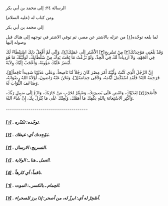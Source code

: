   الرسالة  ٣٤: إلى محمد بن أبي بكر	

ومن كتاب له (عليه السلام)

إلى محمد بن أبي بكر

لما بلغه توجّده[[١\]](https://arabic.balaghah.net/node/762#_ftn1) من عزله بالاشتر عن مصر، ثم توفي الاشتر في توجهه إلى هناك قبل وصوله إليها

وَقَدْ بَلَغَنِي مَوْجِدَتُكَ[[٢\]](https://arabic.balaghah.net/node/762#_ftn2) مِنْ تَسْرِيحِ[[٣\]](https://arabic.balaghah.net/node/762#_ftn3) الاَْشْتَرِ إِلَى عَمَلِكَ[[٤\]](https://arabic.balaghah.net/node/762#_ftn4)، وَإِنِّي لَمْ أَفْعَلْ ذلِكَ اسْتِبْطَاءً لَكَ فِي الجَهْدِ، وَلاَ  ازدِياداً لَكَ فِي الْجِدِّ، وَلَوْ نَزَعْتُ مَا تَحْتَ يَدِكَ مِنْ  سُلْطَانِكَ، لَوَلَّيْتُكَ مَا هُوَ أَيْسَرُ عَلَيْكَ مَؤُونَةً،  وَأَعْجَبُ إِلَيْكَ وِلاَيَةً.

إِنَّ الرَّجُلَ الَّذِي كُنْتُ وَلَّيْتُهُ أَمْرَ مِصْرَ كَانَ رَجُلاً لَنَا نَاصِحاً، وَعَلَى عَدُوِّنَا شَدِيداً نَاقِماً[[٥\]](https://arabic.balaghah.net/node/762#_ftn5)، فَرَحِمَهُ اللهُ! فَلَقَدِ اسْتَكْمَلَ أَيَّامَهُ، وَلاَقَى حِمَامَهُ[[٦\]](https://arabic.balaghah.net/node/762#_ftn6)، وَنَحْنُ عَنْهُ رَاضونَ، أَوْلاَهُ اللهُ رِضْوَانَهُ، وَضَاعَفَ الثَّوَابَ لَهُ.

فَأَصْحِرْ[[٧\]](https://arabic.balaghah.net/node/762#_ftn7) لِعَدُوِّكَ، وَامْضِ عَلَى بَصيرَتِكَ، وَشَمِّرْ لِحَرْبِ مَنْ  حَارَبَكَ، وَادْعُ إِلَى سَبِيلِ رَبِّكَ، وَأَكْثِرِ الاسْتِعَانَةَ  بِاللهِ يَكْفِكَ مَا أَهَمَّكَ، وَيُعِنْكَ عَلَى مَا يُنْزِلُ بِكَ، إِنْ شَاءَ اللهُ.

##### ----------------------------------------

##### [[١\]](https://arabic.balaghah.net/node/762#_ftnref1) . توجّده: تكدّره.

##### [[٢\]](https://arabic.balaghah.net/node/762#_ftnref2) . مَوْجِدتك أي: غيظك.

##### [[٣\]](https://arabic.balaghah.net/node/762#_ftnref3) . التسريح: الارسال.

##### [[٤\]](https://arabic.balaghah.net/node/762#_ftnref4) . العمل ـ هنا ـ: الولاية.

##### [[٥\]](https://arabic.balaghah.net/node/762#_ftnref5) . ناقماً: أي كارهاً.

##### [[٦\]](https://arabic.balaghah.net/node/762#_ftnref6) . الحِمام ـ بالكسر ـ: الموت.

##### [[٧\]](https://arabic.balaghah.net/node/762#_ftnref7) . أصْحِرْ له أي: ابرزْ له، من أصحر: إذا برز للصحراء. 
